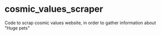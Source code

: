 # cosmic_values_scraper
Code to scrap cosmic values website, in order to gather information about "Huge pets" 
